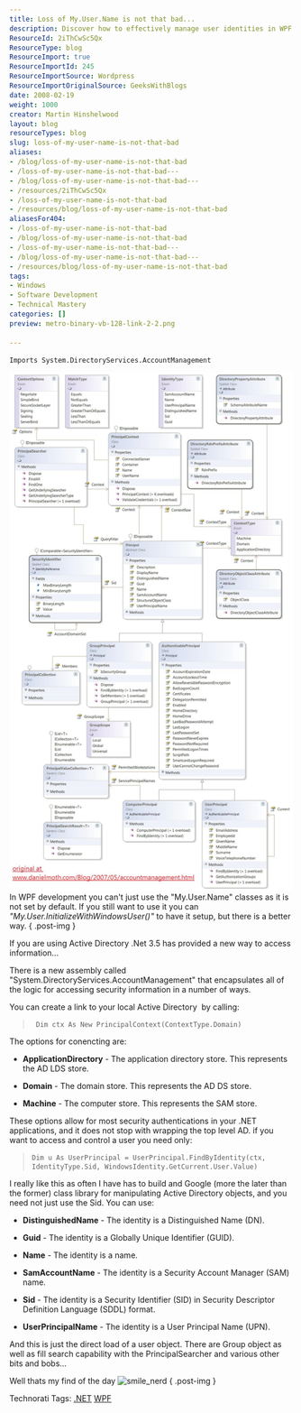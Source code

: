```yaml
---
title: Loss of My.User.Name is not that bad...
description: Discover how to effectively manage user identities in WPF with Active Directory using .NET 3.5. Simplify your development process today!
ResourceId: 2iThCwSc5Qx
ResourceType: blog
ResourceImport: true
ResourceImportId: 245
ResourceImportSource: Wordpress
ResourceImportOriginalSource: GeeksWithBlogs
date: 2008-02-19
weight: 1000
creator: Martin Hinshelwood
layout: blog
resourceTypes: blog
slug: loss-of-my-user-name-is-not-that-bad
aliases:
- /blog/loss-of-my-user-name-is-not-that-bad
- /loss-of-my-user-name-is-not-that-bad---
- /blog/loss-of-my-user-name-is-not-that-bad---
- /resources/2iThCwSc5Qx
- /loss-of-my-user-name-is-not-that-bad
- /resources/blog/loss-of-my-user-name-is-not-that-bad
aliasesFor404:
- /loss-of-my-user-name-is-not-that-bad
- /blog/loss-of-my-user-name-is-not-that-bad
- /loss-of-my-user-name-is-not-that-bad---
- /blog/loss-of-my-user-name-is-not-that-bad---
- /resources/blog/loss-of-my-user-name-is-not-that-bad
tags:
- Windows
- Software Development
- Technical Mastery
categories: []
preview: metro-binary-vb-128-link-2-2.png

---
```

```
Imports System.DirectoryServices.AccountManagement
```

[](http://11011.net/software/vspaste)

[![](images/AccountManagement-1-1.jpg)](http://www.danielmoth.com/Blog/AccountManagement-1-1.jpg "Account Management") In WPF development you can't just use the "My.User.Name" classes as it is not set by default. If you still want to use it you can _"My.User.InitializeWithWindowsUser()"_ to have it setup, but there is a better way.
{ .post-img }

If you are using Active Directory .Net 3.5 has provided a new way to access information...

There is a new assembly called "System.DirectoryServices.AccountManagement" that encapsulates all of the logic for accessing security information in a number of ways.

You can create a link to your local Active Directory  by calling:

> ```
>  Dim ctx As New PrincipalContext(ContextType.Domain)
> ```
>
> [](http://11011.net/software/vspaste)

The options for conencting are:

- **ApplicationDirectory** - The application directory store. This represents the AD LDS store.

- **Domain** - The domain store. This represents the AD DS store.

- **Machine** - The computer store. This represents the SAM store.

These options allow for most security authentications in your .NET applications, and it does not stop with wrapping the top level AD. if you want to access and control a user you need only:

> ```
> Dim u As UserPrincipal = UserPrincipal.FindByIdentity(ctx, IdentityType.Sid, WindowsIdentity.GetCurrent.User.Value)
> ```
>
> [](http://11011.net/software/vspaste)

I really like this as often I have has to build and Google (more the later than the former) class library for manipulating Active Directory objects, and you need not just use the Sid. You can use:

- **DistinguishedName** - The identity is a Distinguished Name (DN).

- **Guid** - The identity is a Globally Unique Identifier (GUID).

- **Name** - The identity is a name.

- **SamAccountName** - The identity is a Security Account Manager (SAM) name.

- **Sid** - The identity is a Security Identifier (SID) in Security Descriptor Definition Language (SDDL) format.

- **UserPrincipalName** - The identity is a User Principal Name (UPN).

And this is just the direct load of a user object. There are Group object as well as fill search capability with the PrincipalSearcher and various other bits and bobs...

Well thats my find of the day ![smile_nerd](images/smile_nerd-3-3.gif)
{ .post-img }

Technorati Tags: [.NET](http://technorati.com/tags/.NET) [WPF](http://technorati.com/tags/WPF)
